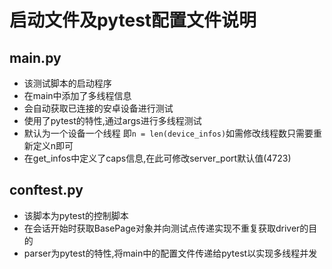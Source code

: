 # 启动文件及pytest配置文件说明
## main.py
- 该测试脚本的启动程序
- 在main中添加了多线程信息
- 会自动获取已连接的安卓设备进行测试
- 使用了pytest的特性,通过args进行多线程测试
- 默认为一个设备一个线程 即```n = len(device_infos)```如需修改线程数只需要重新定义n即可
- 在get_infos中定义了caps信息,在此可修改server_port默认值(4723)


## conftest.py
- 该脚本为pytest的控制脚本
- 在会话开始时获取BasePage对象并向测试点传递实现不重复获取driver的目的
- parser为pytest的特性,将main中的配置文件传递给pytest以实现多线程并发